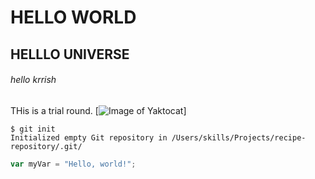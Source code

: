 # HELLO WORLD
## HELLLO UNIVERSE
###### hello krrish
THis is a trial round.
[![Image of Yaktocat](https://octodex.github.com/images/yaktocat.png)] 
```
$ git init
Initialized empty Git repository in /Users/skills/Projects/recipe-repository/.git/
```
``` javascript
var myVar = "Hello, world!";
```
